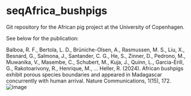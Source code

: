 # seqAfrica_bushpigs

Git repository for the African pig project at the University of Copenhagen.

See below for the publication:

Balboa, R. F., Bertola, L. D., Brüniche-Olsen, A., Rasmussen, M. S., Liu, X., Besnard, G., Salmona, J., Santander, C. G., He, S., Zinner, D., Pedrono, M., Muwanika, V., Masembe, C., Schubert, M., Kuja, J., Quinn, L., Garcia-Erill, G., Rakotoarivony, R., Henrique, M., … Heller, R. (2024). African bushpigs exhibit porous species boundaries and appeared in Madagascar concurrently with human arrival. Nature Communications, 1(15), 172.![image](https://github.com/popgenDK/seqAfrica_bushpigs/assets/40381791/9e97a4b7-da91-4d4a-9bd4-5add1f982084)

